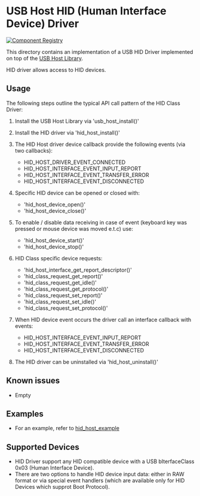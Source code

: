 # USB Host HID (Human Interface Device) Driver

[![Component Registry](https://components.espressif.com/components/espressif/usb_host_hid/badge.svg)](https://components.espressif.com/components/espressif/usb_host_hid)

This directory contains an implementation of a USB HID Driver implemented on top of the [USB Host Library](https://docs.espressif.com/projects/esp-idf/en/latest/esp32s2/api-reference/peripherals/usb_host.html).

HID driver allows access to HID devices.

## Usage

The following steps outline the typical API call pattern of the HID Class Driver:

1. Install the USB Host Library via 'usb_host_install()'
2. Install the HID driver via 'hid_host_install()'
3. The HID Host driver device callback provide the following events (via two callbacks):
    - HID_HOST_DRIVER_EVENT_CONNECTED
    - HID_HOST_INTERFACE_EVENT_INPUT_REPORT
    - HID_HOST_INTERFACE_EVENT_TRANSFER_ERROR
    - HID_HOST_INTERFACE_EVENT_DISCONNECTED

4. Specific HID device can be opened or closed with:
    - 'hid_host_device_open()'
    - 'hid_host_device_close()'
5. To enable / disable data receiving in case of event (keyboard key was pressed or mouse device was moved e.t.c) use:
    - 'hid_host_device_start()'
    - 'hid_host_device_stop()'
6. HID Class specific device requests:
    - 'hid_host_interface_get_report_descriptor()'
    - 'hid_class_request_get_report()'
    - 'hid_class_request_get_idle()'
    - 'hid_class_request_get_protocol()'
    - 'hid_class_request_set_report()'
    - 'hid_class_request_set_idle()'
    - 'hid_class_request_set_protocol()'
7. When HID device event occurs the driver call an interface callback with events:
    - HID_HOST_INTERFACE_EVENT_INPUT_REPORT
    - HID_HOST_INTERFACE_EVENT_TRANSFER_ERROR
    - HID_HOST_INTERFACE_EVENT_DISCONNECTED
8. The HID driver can be uninstalled via 'hid_host_uninstall()'

## Known issues

- Empty

## Examples

- For an example, refer to [hid_host_example](https://github.com/espressif/esp-idf/tree/master/examples/peripherals/usb/host/hid)

## Supported Devices

- HID Driver support any HID compatible device with a USB bIterfaceClass 0x03 (Human Interface Device).
- There are two options to handle HID device input data: either in RAW format or via special event handlers (which are available only for HID Devices which supprot Boot Protocol).
